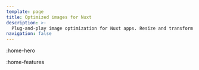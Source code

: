 ```yaml
---
template: page
title: Optimized images for Nuxt
description: >-
  Plug-and-play image optimization for Nuxt apps. Resize and transform your images in your code using built-in optimizer or your favorite images CDN.
navigation: false
---
```


:home-hero

:home-features
